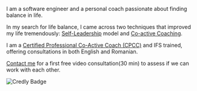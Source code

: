 

I am a software engineer and a personal coach passionate about finding balance in life. 

In my search for life balance, I came across two techniques that improved my life tremendously: 
[Self-Leadership](https://ifs-institute.com/) model and [Co-active Coaching](https://www.coactive.com/about/what-is-coactive).

I am a [Certified Professional Co-Active Coach (CPCC)](https://www.credly.com/badges/655d780c-f0ac-4ea2-a0b9-0a313a92ccbe/embedded)  and IFS trained, offering consultations in both English and Romanian.

[Contact me](./2023/03/24/contact.html) for a first free video consultation(30 min) to assess if we can work with each other.

![Credly Badge](https://images.credly.com/badges/badge-id/image.png)